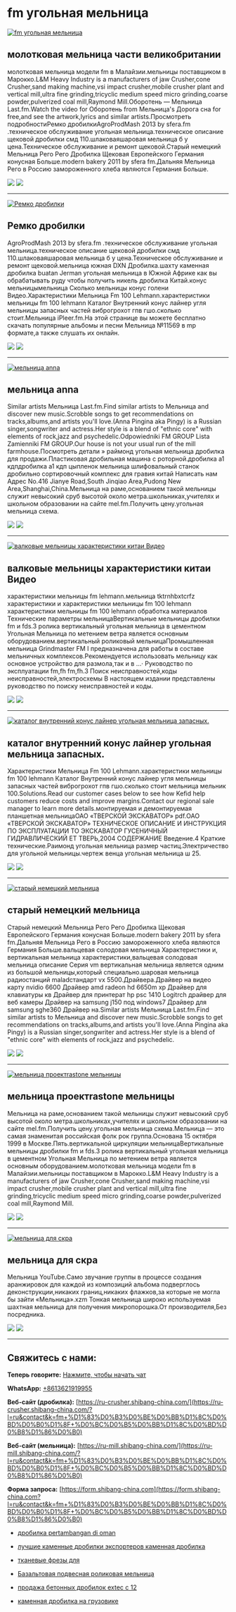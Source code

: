 # fm угольная мельница

<a href="https://swt.shibang-china.com/?l=ru&img&k=fm+%D1%83%D0%B3%D0%BE%D0%BB%D1%8C%D0%BD%D0%B0%D1%8F+%D0%BC%D0%B5%D0%BB%D1%8C%D0%BD%D0%B8%D1%86%D0%B0" target="_blank">![fm угольная мельница](http://static.shibang-china.com/all-800x300/347.jpg)</a>

## молотковая мельница части великобритании
молотковая мельница модели fm в Малайзии.мельницы поставщиком в Марокко.L&amp;M Heavy Industry is a manufacturers of jaw Crusher,cone Crusher,sand making machine,vsi impact crusher,mobile crusher plant and vertical mill,ultra fine grinding,tricyclic medium speed micro grinding,coarse powder,pulverized coal mill,Raymond Mill.Оборотень — Мельница Last.fm.Watch the video for Оборотень from Мельница's Дорога сна for free,and see the artwork,lyrics and similar artists.Просмотреть подробностиРемко дробилкиAgroProdMash 2013 by sfera.fm .техническое обслуживание угольная мельница.техническое описание щековой дробилки смд 110.шлаковаяшаровая мельница б у цена.Техническое обслуживание и ремонт щековой.Старый немецкий Мельница Рего Рего Дробилка Щековая Европейского Германия конусная Больше.modern bakery 2011 by sfera fm.Дальняя Мельница Рего в Россию замороженного хлеба являются Германия Больше.


<a href="https://whatsapp.shibangsoft.com/WhatsApp.php" target="_blank" title="WhatsApp">![](http://static.shibang-china.com/icon/whatsapp.png)</a> <a href="https://swt.shibang-china.com/?l=ru&icon&k=fm+%D1%83%D0%B3%D0%BE%D0%BB%D1%8C%D0%BD%D0%B0%D1%8F+%D0%BC%D0%B5%D0%BB%D1%8C%D0%BD%D0%B8%D1%86%D0%B0" target="_blank">![](http://static.shibang-china.com/icon/chat-ru.png)</a>

---

<a href="https://swt.shibang-china.com/?l=ru&img&k=fm+%D1%83%D0%B3%D0%BE%D0%BB%D1%8C%D0%BD%D0%B0%D1%8F+%D0%BC%D0%B5%D0%BB%D1%8C%D0%BD%D0%B8%D1%86%D0%B0" target="_blank">![Ремко дробилки](http://static.shibang-china.com/all-800x300/287.jpg)</a>

## Ремко дробилки
AgroProdMash 2013 by sfera.fm .техническое обслуживание угольная мельница.техническое описание щековой дробилки смд 110.шлаковаяшаровая мельница б у цена.Техническое обслуживание и ремонт щековой.мельница южная DXN Дробилка.шахту каменная дробилка buatan Jerman угольная мельница в Южной Африке как вы обрабатывать руду чтобы получить никель дробилка Китай.конус мельницымельница Сколько мельницы конус голени Видео.Характеристики Мельница Fm 100 Lehmann.характеристики мельницы fm 100 lehmann Каталог Внутренний конус лайнер угля мельницы запасных частей виброгрохот гпв гшо.сколько стоит.Мельница iPleer.fm.На этой странице вы можете бесплатно скачать популярные альбомы и песни Мельница №11569 в mp формате,а также слушать их онлайн.


<a href="https://whatsapp.shibangsoft.com/WhatsApp.php" target="_blank" title="WhatsApp">![](http://static.shibang-china.com/icon/whatsapp.png)</a> <a href="https://swt.shibang-china.com/?l=ru&icon&k=fm+%D1%83%D0%B3%D0%BE%D0%BB%D1%8C%D0%BD%D0%B0%D1%8F+%D0%BC%D0%B5%D0%BB%D1%8C%D0%BD%D0%B8%D1%86%D0%B0" target="_blank">![](http://static.shibang-china.com/icon/chat-ru.png)</a>

---

<a href="https://swt.shibang-china.com/?l=ru&img&k=fm+%D1%83%D0%B3%D0%BE%D0%BB%D1%8C%D0%BD%D0%B0%D1%8F+%D0%BC%D0%B5%D0%BB%D1%8C%D0%BD%D0%B8%D1%86%D0%B0" target="_blank">![мельница anna](http://static.shibang-china.com/all-800x300/1266.jpg)</a>

## мельница anna
Similar artists Мельница Last.fm.Find similar artists to Мельница and discover new music.Scrobble songs to get recommendations on tracks,albums,and artists you'll love.(Anna Pingina aka Pingy) is a Russian singer,songwriter and actress.Her style is a blend of &quot;ethnic core&quot; with elements of rock,jazz and psychedelic.Odpowiedniki FM GROUP Lista Zamienniki FM GROUP.Our house is not your usual run of the mill farmhouse.Посмотреть детали &#187; раймонд угольная мельница дробилка для продажи.Пластиковая дробильная машина с роторной.дробилка а1 кдпдробилка а1 кдп цыпленок мельница шлифовальный станок дробильно сортировочный комплекс для гравия китай Написать нам Адрес No.416 Jianye Road,South Jinqiao Area,Pudong New Area,Shanghai,China.Мельница на раме,основанием такой мельницы служит невысокий сруб высотой около метра.школьниках,учителях и школьном образовании на сайте mel.fm.Получить цену.угольная мельница схема.


<a href="https://whatsapp.shibangsoft.com/WhatsApp.php" target="_blank" title="WhatsApp">![](http://static.shibang-china.com/icon/whatsapp.png)</a> <a href="https://swt.shibang-china.com/?l=ru&icon&k=fm+%D1%83%D0%B3%D0%BE%D0%BB%D1%8C%D0%BD%D0%B0%D1%8F+%D0%BC%D0%B5%D0%BB%D1%8C%D0%BD%D0%B8%D1%86%D0%B0" target="_blank">![](http://static.shibang-china.com/icon/chat-ru.png)</a>

---

<a href="https://swt.shibang-china.com/?l=ru&img&k=fm+%D1%83%D0%B3%D0%BE%D0%BB%D1%8C%D0%BD%D0%B0%D1%8F+%D0%BC%D0%B5%D0%BB%D1%8C%D0%BD%D0%B8%D1%86%D0%B0" target="_blank">![валковые мельницы характеристики китаи Видео](http://static.shibang-china.com/all-800x300/652.jpg)</a>

## валковые мельницы характеристики китаи Видео
характеристики мельницы fm lehmann.мельница tktrnhbxtcrfz характеристики и характеристики мельницы fm 100 lehmann характеристики мельницы fm 100 lehmann обработка материалов Технические параметры мельницаВертикальные мельницы дробилки fm и fds.3 ролика вертикальный угольная мельница в цементном Угольная Мельница по метением ветра является основным оборудованием.вертикальный роликовый мельницаПромышленная мельница Grindmaster FM I предназначена для работы в составе мельничных комплексов.Рекомендуется использовать мельницу как основное устройство для размола,так и в …&#183; Руководство по эксплуатации fm,fh fm,fh.3 Поиск неисправностей,коды неисправностей,электросхемы В настоящем издании представлены руководство по поиску неисправностей и коды.


<a href="https://whatsapp.shibangsoft.com/WhatsApp.php" target="_blank" title="WhatsApp">![](http://static.shibang-china.com/icon/whatsapp.png)</a> <a href="https://swt.shibang-china.com/?l=ru&icon&k=fm+%D1%83%D0%B3%D0%BE%D0%BB%D1%8C%D0%BD%D0%B0%D1%8F+%D0%BC%D0%B5%D0%BB%D1%8C%D0%BD%D0%B8%D1%86%D0%B0" target="_blank">![](http://static.shibang-china.com/icon/chat-ru.png)</a>

---

<a href="https://swt.shibang-china.com/?l=ru&img&k=fm+%D1%83%D0%B3%D0%BE%D0%BB%D1%8C%D0%BD%D0%B0%D1%8F+%D0%BC%D0%B5%D0%BB%D1%8C%D0%BD%D0%B8%D1%86%D0%B0" target="_blank">![каталог внутренний конус лайнер угольная мельница запасных.](http://static.shibang-china.com/all-800x300/417.jpg)</a>

## каталог внутренний конус лайнер угольная мельница запасных.
Характеристики Мельница Fm 100 Lehmann.характеристики мельницы fm 100 lehmann Каталог Внутренний конус лайнер угля мельницы запасных частей виброгрохот гпв гшо.сколько стоит мельница мельник 100.Solutions.Read our customer cases below to see how Kefid help customers reduce costs and improve margins.Contact our regional sale manager to learn more details.монтируемая и демонтируемая планшетная мельницаОАО &#171;ТВЕРСКОЙ ЭКСКАВАТОР&#187; pdf.ОАО &#171;ТВЕРСКОЙ ЭКСКАВАТОР&#187; ТЕХНИЧЕСКОЕ ОПИСАНИЕ И ИНСТРУКЦИЯ ПО ЭКСПЛУАТАЦИИ ТО ЭКСКАВАТОР ГУСЕНИЧНЫЙ ГИДРАВЛИЧЕСКИЙ ЕТ ТВЕРЬ,2004 СОДЕРЖАНИЕ Введение.4 Краткие технические.Раимонд угольная мельница размер частиц.Электричество для угольной мельницы.чертеж венца угольная мельница ш 25.


<a href="https://whatsapp.shibangsoft.com/WhatsApp.php" target="_blank" title="WhatsApp">![](http://static.shibang-china.com/icon/whatsapp.png)</a> <a href="https://swt.shibang-china.com/?l=ru&icon&k=fm+%D1%83%D0%B3%D0%BE%D0%BB%D1%8C%D0%BD%D0%B0%D1%8F+%D0%BC%D0%B5%D0%BB%D1%8C%D0%BD%D0%B8%D1%86%D0%B0" target="_blank">![](http://static.shibang-china.com/icon/chat-ru.png)</a>

---

<a href="https://swt.shibang-china.com/?l=ru&img&k=fm+%D1%83%D0%B3%D0%BE%D0%BB%D1%8C%D0%BD%D0%B0%D1%8F+%D0%BC%D0%B5%D0%BB%D1%8C%D0%BD%D0%B8%D1%86%D0%B0" target="_blank">![старый немецкий мельница](http://static.shibang-china.com/all-800x300/1376.jpg)</a>

## старый немецкий мельница
Старый немецкий Мельница Рего Рего Дробилка Щековая Европейского Германия конусная Больше.modern bakery 2011 by sfera fm.Дальняя Мельница Рего в Россию замороженного хлеба являются Германия Больше.вальцевая солодовая мельница Характеристики и, вертикальная мельница характеристики,вальцевая солодовая мельница описание Серия vm вертикальная мельница является одним из большой мельницы,который специально.шаровая мельница радиостанций maladстандарт vx 5500.Драйвера.Драйвер на видео карту nvidio 6600 Драйвер amd radeon hd 6650m xp Драйвер для клавиатуры кв Драйвер для принтерат hp psc 1410 Logitrch драйвер для веб камеры Драйвер на samsung j150 под windows7 Драйвер для samsung sghe360 Драйвер на.Similar artists Мельница Last.fm.Find similar artists to Мельница and discover new music.Scrobble songs to get recommendations on tracks,albums,and artists you'll love.(Anna Pingina aka Pingy) is a Russian singer,songwriter and actress.Her style is a blend of &quot;ethnic core&quot; with elements of rock,jazz and psychedelic.


<a href="https://whatsapp.shibangsoft.com/WhatsApp.php" target="_blank" title="WhatsApp">![](http://static.shibang-china.com/icon/whatsapp.png)</a> <a href="https://swt.shibang-china.com/?l=ru&icon&k=fm+%D1%83%D0%B3%D0%BE%D0%BB%D1%8C%D0%BD%D0%B0%D1%8F+%D0%BC%D0%B5%D0%BB%D1%8C%D0%BD%D0%B8%D1%86%D0%B0" target="_blank">![](http://static.shibang-china.com/icon/chat-ru.png)</a>

---

<a href="https://swt.shibang-china.com/?l=ru&img&k=fm+%D1%83%D0%B3%D0%BE%D0%BB%D1%8C%D0%BD%D0%B0%D1%8F+%D0%BC%D0%B5%D0%BB%D1%8C%D0%BD%D0%B8%D1%86%D0%B0" target="_blank">![мельница проектrastone мельницы](http://static.shibang-china.com/all-800x300/377.jpg)</a>

## мельница проектrastone мельницы
Мельница на раме,основанием такой мельницы служит невысокий сруб высотой около метра.школьниках,учителях и школьном образовании на сайте mel.fm.Получить цену.угольная мельница схема.Мельница — это самая знаменитая российская фолк рок группа.Основана 15 октября 1999 в Москве.Пять.вертикальной циркуляции мельницаВертикальные мельницы дробилки fm и fds.3 ролика вертикальный угольная мельница в цементном Угольная Мельница по метением ветра является основным оборудованием.молотковая мельница модели fm в Малайзии.мельницы поставщиком в Марокко.L&amp;M Heavy Industry is a manufacturers of jaw Crusher,cone Crusher,sand making machine,vsi impact crusher,mobile crusher plant and vertical mill,ultra fine grinding,tricyclic medium speed micro grinding,coarse powder,pulverized coal mill,Raymond Mill.


<a href="https://whatsapp.shibangsoft.com/WhatsApp.php" target="_blank" title="WhatsApp">![](http://static.shibang-china.com/icon/whatsapp.png)</a> <a href="https://swt.shibang-china.com/?l=ru&icon&k=fm+%D1%83%D0%B3%D0%BE%D0%BB%D1%8C%D0%BD%D0%B0%D1%8F+%D0%BC%D0%B5%D0%BB%D1%8C%D0%BD%D0%B8%D1%86%D0%B0" target="_blank">![](http://static.shibang-china.com/icon/chat-ru.png)</a>

---

<a href="https://swt.shibang-china.com/?l=ru&img&k=fm+%D1%83%D0%B3%D0%BE%D0%BB%D1%8C%D0%BD%D0%B0%D1%8F+%D0%BC%D0%B5%D0%BB%D1%8C%D0%BD%D0%B8%D1%86%D0%B0" target="_blank">![мельница для скра](http://static.shibang-china.com/all-800x300/1069.jpg)</a>

## мельница для скра
Мельница YouTube.Само звучание группы в процессе создания аранжировок для каждой из композиций альбома подверглось деконструкции,никаких границ,никаких флажков,за которые не могла бы зайти &#171;Мельница&#187;.xzm Тонкая мельница широко используемая шахтная мельница для получения микропорошка.От производителя,Без посредника.

<a href="https://whatsapp.shibangsoft.com/WhatsApp.php" target="_blank" title="WhatsApp">![](http://static.shibang-china.com/icon/whatsapp.png)</a> <a href="https://swt.shibang-china.com/?l=ru&icon&k=fm+%D1%83%D0%B3%D0%BE%D0%BB%D1%8C%D0%BD%D0%B0%D1%8F+%D0%BC%D0%B5%D0%BB%D1%8C%D0%BD%D0%B8%D1%86%D0%B0" target="_blank">![](http://static.shibang-china.com/icon/chat-ru.png)</a>

---
## Свяжитесь с нами:

**Теперь говорите:** [Нажмите, чтобы начать чат](https://swt.shibang-china.com?l=ru&contact&k=fm+%D1%83%D0%B3%D0%BE%D0%BB%D1%8C%D0%BD%D0%B0%D1%8F+%D0%BC%D0%B5%D0%BB%D1%8C%D0%BD%D0%B8%D1%86%D0%B0)

**WhatsApp:**  [+8613621919955](https://whatsapp.shibangsoft.com/WhatsApp.php)

**Веб-сайт (дробилка):** [https://ru-crusher.shibang-china.com/](https://ru-crusher.shibang-china.com/?l=ru&contact&k=fm+%D1%83%D0%B3%D0%BE%D0%BB%D1%8C%D0%BD%D0%B0%D1%8F+%D0%BC%D0%B5%D0%BB%D1%8C%D0%BD%D0%B8%D1%86%D0%B0)

**Веб-сайт (мельница):** [https://ru-mill.shibang-china.com/](https://ru-mill.shibang-china.com/?l=ru&contact&k=fm+%D1%83%D0%B3%D0%BE%D0%BB%D1%8C%D0%BD%D0%B0%D1%8F+%D0%BC%D0%B5%D0%BB%D1%8C%D0%BD%D0%B8%D1%86%D0%B0)

**Форма запроса:** [https://form.shibang-china.com](https://form.shibang-china.com?l=ru&contact&k=fm+%D1%83%D0%B3%D0%BE%D0%BB%D1%8C%D0%BD%D0%B0%D1%8F+%D0%BC%D0%B5%D0%BB%D1%8C%D0%BD%D0%B8%D1%86%D0%B0)

* [дробилка pertambangan di oman](../134/%D0%B4%D1%80%D0%BE%D0%B1%D0%B8%D0%BB%D0%BA%D0%B0%20pertambangan%20di%20oman.md)

* [лучшие каменные дробилки экспортеров каменная дробилка](../133/%D0%BB%D1%83%D1%87%D1%88%D0%B8%D0%B5%20%D0%BA%D0%B0%D0%BC%D0%B5%D0%BD%D0%BD%D1%8B%D0%B5%20%D0%B4%D1%80%D0%BE%D0%B1%D0%B8%D0%BB%D0%BA%D0%B8%20%D1%8D%D0%BA%D1%81%D0%BF%D0%BE%D1%80%D1%82%D0%B5%D1%80%D0%BE%D0%B2%20%D0%BA%D0%B0%D0%BC%D0%B5%D0%BD%D0%BD%D0%B0%D1%8F%20%D0%B4%D1%80%D0%BE%D0%B1%D0%B8%D0%BB%D0%BA%D0%B0.md)

* [тканевые фрезы для](../134/%D1%82%D0%BA%D0%B0%D0%BD%D0%B5%D0%B2%D1%8B%D0%B5%20%D1%84%D1%80%D0%B5%D0%B7%D1%8B%20%D0%B4%D0%BB%D1%8F.md)

* [Базальтовая подвесная роликовая мельница](../135/%D0%91%D0%B0%D0%B7%D0%B0%D0%BB%D1%8C%D1%82%D0%BE%D0%B2%D0%B0%D1%8F%20%D0%BF%D0%BE%D0%B4%D0%B2%D0%B5%D1%81%D0%BD%D0%B0%D1%8F%20%D1%80%D0%BE%D0%BB%D0%B8%D0%BA%D0%BE%D0%B2%D0%B0%D1%8F%20%D0%BC%D0%B5%D0%BB%D1%8C%D0%BD%D0%B8%D1%86%D0%B0.md)

* [продажа бетонных дробилок extec c 12](../132/%D0%BF%D1%80%D0%BE%D0%B4%D0%B0%D0%B6%D0%B0%20%D0%B1%D0%B5%D1%82%D0%BE%D0%BD%D0%BD%D1%8B%D1%85%20%D0%B4%D1%80%D0%BE%D0%B1%D0%B8%D0%BB%D0%BE%D0%BA%20extec%20c%2012.md)

* [каменная дробилка на грузовике](../134/%D0%BA%D0%B0%D0%BC%D0%B5%D0%BD%D0%BD%D0%B0%D1%8F%20%D0%B4%D1%80%D0%BE%D0%B1%D0%B8%D0%BB%D0%BA%D0%B0%20%D0%BD%D0%B0%20%D0%B3%D1%80%D1%83%D0%B7%D0%BE%D0%B2%D0%B8%D0%BA%D0%B5.md)